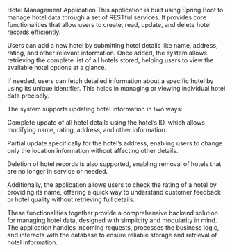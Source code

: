 Hotel Management Application
This application is built using Spring Boot to manage hotel data through a set of RESTful services. It provides core functionalities that allow users to create, read, update, and delete hotel records efficiently.

Users can add a new hotel by submitting hotel details like name, address, rating, and other relevant information. Once added, the system allows retrieving the complete list of all hotels stored, helping users to view the available hotel options at a glance.

If needed, users can fetch detailed information about a specific hotel by using its unique identifier. This helps in managing or viewing individual hotel data precisely.

The system supports updating hotel information in two ways:

Complete update of all hotel details using the hotel’s ID, which allows modifying name, rating, address, and other information.

Partial update specifically for the hotel’s address, enabling users to change only the location information without affecting other details.

Deletion of hotel records is also supported, enabling removal of hotels that are no longer in service or needed.

Additionally, the application allows users to check the rating of a hotel by providing its name, offering a quick way to understand customer feedback or hotel quality without retrieving full details.

These functionalities together provide a comprehensive backend solution for managing hotel data, designed with simplicity and modularity in mind. The application handles incoming requests, processes the business logic, and interacts with the database to ensure reliable storage and retrieval of hotel information.
